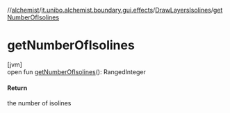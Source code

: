 //[alchemist](../../../index.md)/[it.unibo.alchemist.boundary.gui.effects](../index.md)/[DrawLayersIsolines](index.md)/[getNumberOfIsolines](get-number-of-isolines.md)

# getNumberOfIsolines

[jvm]\
open fun [getNumberOfIsolines](get-number-of-isolines.md)(): RangedInteger

#### Return

the number of isolines
